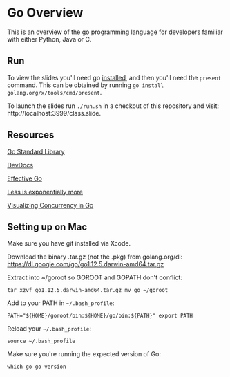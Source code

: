 # Go Overview

This is an overview of the go programming language for developers familiar with either Python, Java or C.

## Run

To view the slides you'll need go [installed](https://golang.org/dl/), and then you'll need the `present` command. This can be obtained by running `go install golang.org/x/tools/cmd/present`.

To launch the slides run `./run.sh` in a checkout of this repository and visit: http://localhost:3999/class.slide.

## Resources
[Go Standard Library](https://golang.org/pkg/#stdlib)

[DevDocs](https://devdocs.io/go/)

[Effective Go](https://golang.org/doc/effective_go.html)

[Less is exponentially more](https://commandcenter.blogspot.com/2012/06/less-is-exponentially-more.html)

[Visualizing Concurrency in Go](https://www.youtube.com/watch?v=KyuFeiG3Y60)

## Setting up on Mac
Make sure you have git installed via Xcode.

Download the binary .tar.gz (not the .pkg) from golang.org/dl: https://dl.google.com/go/go1.12.5.darwin-amd64.tar.gz

Extract into ~/goroot so GOROOT and GOPATH don't conflict:

`
tar xzvf go1.12.5.darwin-amd64.tar.gz
mv go ~/goroot
`

Add to your PATH in `~/.bash_profile`:

`
PATH="${HOME}/goroot/bin:${HOME}/go/bin:${PATH}"
export PATH
`

Reload your `~/.bash_profile`:

`
source ~/.bash_profile
`

Make sure you're running the expected version of Go:

`
which go
go version
`
